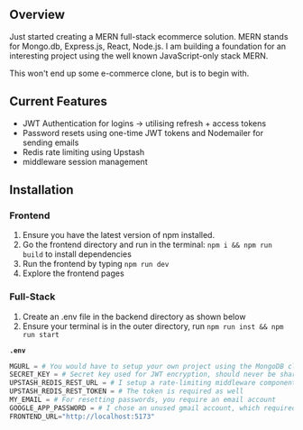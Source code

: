 ## Overview

Just started creating a MERN full-stack ecommerce solution. MERN stands for Mongo.db, Express.js, React, Node.js. I am building a foundation for an interesting project using the well known JavaScript-only stack MERN.

This won't end up some e-commerce clone, but is to begin with.

## Current Features

* JWT Authentication for logins -> utilising refresh + access tokens
* Password resets using one-time JWT tokens and Nodemailer for sending emails
* Redis rate limiting using Upstash
* middleware session management

## Installation

### Frontend

1. Ensure you have the latest version of npm installed.
2. Go the frontend directory and run in the terminal: ```npm i && npm run build``` to install dependencies
3. Run the frontend by typing ```npm run dev```
4. Explore the frontend pages

### Full-Stack

1. Create an .env file in the backend directory as shown below
2. Ensure your terminal is in the outer directory, run ```npm run inst && npm run start```

**`.env`**
```python
MGURL = # You would have to setup your own project using the MongoDB cloud service and you will be prompted with a URL to add to this file
SECRET_KEY = # Secret key used for JWT encryption, should never be shared.
UPSTASH_REDIS_REST_URL = # I setup a rate-limiting middleware component using Redis, available on Upstash
UPSTASH_REDIS_REST_TOKEN = # The token is required as well
MY_EMAIL = # For resetting passwords, you require an email account 
GOOGLE_APP_PASSWORD = # I chose an unused gmail account, which required 2fa for generating app passwords, but its really easy though
FRONTEND_URL="http://localhost:5173"


